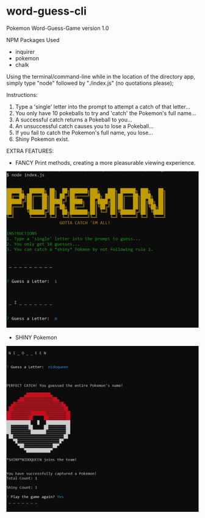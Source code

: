 # word-guess-cli

Pokemon Word-Guess-Game 
version 1.0

NPM Packages Used
- inquirer
- pokemon
- chalk

Using the terminal/command-line while in the location of the directory app, simply type "node" followed by "./index.js" (no quotations please);

Instructions:
1. Type a 'single' letter into the prompt to attempt a catch of that letter...
2. You only have 10 pokeballs to try and 'catch' the Pokemon's full name...
3. A successful catch returns a Pokeball to you...
4. An unsuccessful catch causes you to lose a Pokeball... 
5. If you fail to catch the Pokemon's full name, you lose...
6. Shiny Pokemon exist.

EXTRA FEATURES:

+ FANCY Print methods, creating a more pleasurable viewing experience.
<img src="./1.JPG">

+ SHINY Pokemon
<img src="./2.JPG">